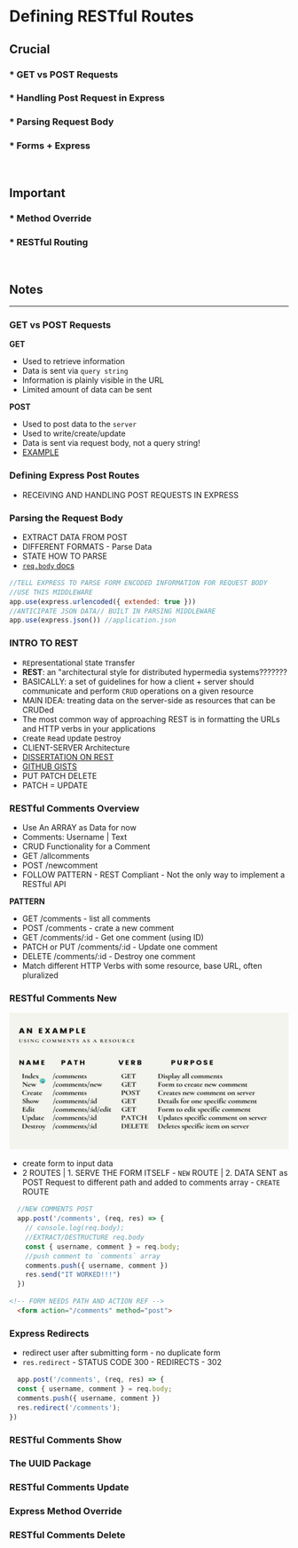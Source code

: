 # Defining RESTful Routes

## Crucial 

### * GET vs POST Requests
### * Handling Post Request in Express
### * Parsing Request Body
### * Forms + Express

<br>

## Important 

### * Method Override
### * RESTful Routing

<br>

## Notes

<hr>

### GET vs POST Requests
**GET**
* Used to retrieve information
* Data is sent via `query string`
* Information is plainly visible in the URL
* Limited amount of data can be sent

**POST**
* Used to post data to the `server`
* Used to write/create/update
* Data is sent via request body, not a query string!
* [EXAMPLE](getpost.html)

### Defining Express Post Routes
- RECEIVING AND HANDLING POST REQUESTS IN EXPRESS

### Parsing the Request Body
- EXTRACT DATA FROM POST
- DIFFERENT FORMATS - Parse Data
- STATE HOW TO PARSE
- [`req.body` docs](http://expressjs.com/en/4x/api.html#req.body) 
```js
//TELL EXPRESS TO PARSE FORM ENCODED INFORMATION FOR REQUEST BODY
//USE THIS MIDDLEWARE
app.use(express.urlencoded({ extended: true }))
//ANTICIPATE JSON DATA// BUILT IN PARSING MIDDLEWARE
app.use(express.json()) //application.json
```

### INTRO TO REST
- `RE`presentational `S`tate `T`ransfer
- **REST**: an "architectural style for distributed hypermedia systems???????
- BASICALLY: a set of guidelines for how a client + server should communicate and perform `CRUD` operations on a given resource
- MAIN IDEA: treating data on the server-side as resources that can be CRUDed
- The most common way of approaching REST is in formatting the URLs and HTTP verbs in your applications
- `C`reate `R`ead `U`pdate `D`estroy
- CLIENT-SERVER Architecture
- [DISSERTATION ON REST](https://www.ics.uci.edu/~fielding/pubs/dissertation/rest_arch_style.htm)
- [GITHUB GISTS](https://docs.github.com/en/rest/reference/gists)
- PUT PATCH DELETE
- PATCH = UPDATE

### RESTful Comments Overview
- Use An ARRAY as Data for now
- Comments: Username | Text
- CRUD Functionality for a Comment
- GET /allcomments
- POST /newcomment
- FOLLOW PATTERN - REST Compliant - Not the only way to implement a RESTful API

**PATTERN**
- GET /comments - list all comments
- POST /comments - crate a new comment
- GET /comments/:id - Get one comment (using ID)
- PATCH or PUT /comments/:id - Update one comment
- DELETE /comments/:id - Destroy one comment
- Match different HTTP Verbs with some resource, base URL, often pluralized 

### RESTful Comments New
![CRUD FOR COMMENTS](assets/crud_comments.png)
- create form to input data
- 2 ROUTES | 1. SERVE THE FORM ITSELF - `NEW` ROUTE | 2. DATA SENT as POST Request to different path and added to comments array - `CREATE` ROUTE 
```js
  //NEW COMMENTS POST
  app.post('/comments', (req, res) => {
    // console.log(req.body);
    //EXTRACT/DESTRUCTURE req.body
    const { username, comment } = req.body;
    //push comment to `comments` array
    comments.push({ username, comment })
    res.send("IT WORKED!!!")
  })
```
```html
<!-- FORM NEEDS PATH AND ACTION REF -->
  <form action="/comments" method="post">
```

### Express Redirects
- redirect user after submitting form - no duplicate form
- `res.redirect` - STATUS CODE 300 - REDIRECTS - 302
```js
  app.post('/comments', (req, res) => {
  const { username, comment } = req.body;
  comments.push({ username, comment })
  res.redirect('/comments'); 
})
```

### RESTful Comments Show


### The UUID Package

### RESTful Comments Update

### Express Method Override

### RESTful Comments Delete